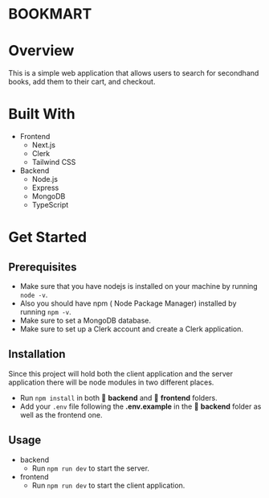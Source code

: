 # BOOKMART

# Overview

This is a simple web application that allows users to search for secondhand books, add them to their cart, and checkout.

# Built With

- Frontend
  - Next.js
  - Clerk
  - Tailwind CSS
- Backend
  - Node.js
  - Express
  - MongoDB
  - TypeScript

# Get Started

## Prerequisites

- Make sure that you have nodejs is installed on your machine by running `node -v`.
- Also you should have npm ( Node Package Manager) installed by running `npm -v`.
- Make sure to set a MongoDB database.
- Make sure to set up a Clerk account and create a Clerk application.

## Installation

Since this project will hold both the client application and the server application there will be node modules in two different places.

- Run `npm install` in both :file_folder: **backend** and :file_folder: **frontend** folders.
- Add your `.env` file following the **.env.example** in the :file_folder: **backend** folder as well as the frontend one.

## Usage

- backend
  - Run `npm run dev` to start the server.
- frontend
  - Run `npm run dev` to start the client application.
